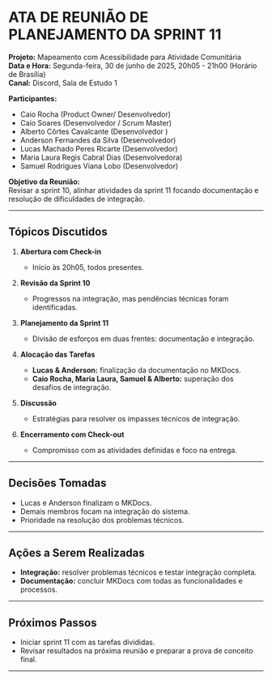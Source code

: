 # ATA DE REUNIÃO DE PLANEJAMENTO DA SPRINT 11

**Projeto:** Mapeamento com Acessibilidade para Atividade Comunitária  
**Data e Hora:** Segunda-feira, 30 de junho de 2025, 20h05 - 21h00 (Horário de Brasília)  
**Canal:** Discord, Sala de Estudo 1

**Participantes:**
- Caio Rocha (Product Owner/ Desenvolvedor)  
- Caio Soares (Desenvolvedor / Scrum Master)  
- Alberto Côrtes Cavalcante (Desenvolvedor )  
- Anderson Fernandes da Silva (Desenvolvedor)  
- Lucas Machado Peres Ricarte (Desenvolvedor)  
- Maria Laura Regis Cabral Dias (Desenvolvedora)  
- Samuel Rodrigues Viana Lobo (Desenvolvedor)

**Objetivo da Reunião:**  
Revisar a sprint 10, alinhar atividades da sprint 11 focando documentação e resolução de dificuldades de integração.

---

## Tópicos Discutidos

1. **Abertura com Check-in**  
   - Início às 20h05, todos presentes.

2. **Revisão da Sprint 10**  
   - Progressos na integração, mas pendências técnicas foram identificadas.

3. **Planejamento da Sprint 11**  
   - Divisão de esforços em duas frentes: documentação e integração.

4. **Alocação das Tarefas**  
   - **Lucas & Anderson:** finalização da documentação no MKDocs.  
   - **Caio Rocha, Maria Laura, Samuel & Alberto:** superação dos desafios de integração.

5. **Discussão**  
   - Estratégias para resolver os impasses técnicos de integração.

6. **Encerramento com Check-out**  
   - Compromisso com as atividades definidas e foco na entrega.

---

## Decisões Tomadas

- Lucas e Anderson finalizam o MKDocs.  
- Demais membros focam na integração do sistema.  
- Prioridade na resolução dos problemas técnicos.

---

## Ações a Serem Realizadas

- **Integração:** resolver problemas técnicos e testar integração completa.  
- **Documentação:** concluir MKDocs com todas as funcionalidades e processos.

---

## Próximos Passos

- Iniciar sprint 11 com as tarefas divididas.  
- Revisar resultados na próxima reunião e preparar a prova de conceito final.

---


